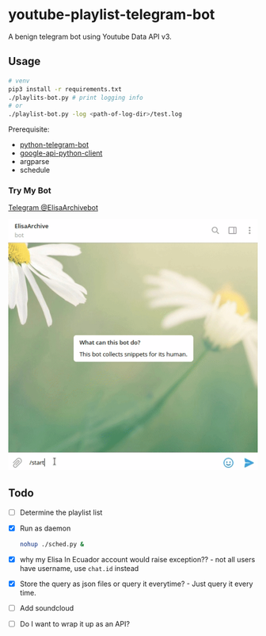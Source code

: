 # youtube-playlist-telegram-bot
A benign telegram bot using Youtube Data API v3.

## Usage

```bash
# venv
pip3 install -r requirements.txt
./playlits-bot.py # print logging info
# or
./playlist-bot.py -log <path-of-log-dir>/test.log
```

Prerequisite: 

* [python-telegram-bot](https://github.com/python-telegram-bot/python-telegram-bot) 
* [google-api-python-client](https://github.com/googleapis/google-api-python-client) 
* argparse
* schedule

### Try My Bot

[Telegram @ElisaArchivebot](https://t.me/ElisaArchivebot) 

![demo](./assets/demo.gif)

## Todo

- [ ] Determine the playlist list

- [x] Run as daemon 

  ```bash
  nohup ./sched.py &
  ```

- [x] why my Elisa In Ecuador account would raise exception?? -  not all users have username, use `chat.id` instead

- [x] Store the query as json files or query it everytime? - Just query it every time.

- [ ] Add soundcloud

- [ ] Do I want to wrap it up as an API?

